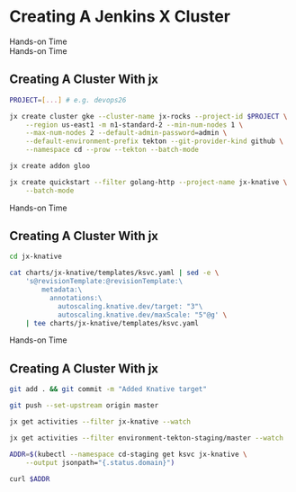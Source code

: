 <!-- .slide: class="center dark" -->
<!-- .slide: data-background="img/hands-on.jpg" -->
# Creating A Jenkins X Cluster

<div class="label">Hands-on Time</div>


<!-- .slide: class="dark" -->
<div class="eyebrow"> </div>
<div class="label">Hands-on Time</div>

## Creating A Cluster With jx

```bash
PROJECT=[...] # e.g. devops26

jx create cluster gke --cluster-name jx-rocks --project-id $PROJECT \
    --region us-east1 -m n1-standard-2 --min-num-nodes 1 \
    --max-num-nodes 2 --default-admin-password=admin \
    --default-environment-prefix tekton --git-provider-kind github \
    --namespace cd --prow --tekton --batch-mode

jx create addon gloo

jx create quickstart --filter golang-http --project-name jx-knative \
    --batch-mode
```


<!-- .slide: class="dark" -->
<div class="eyebrow"> </div>
<div class="label">Hands-on Time</div>

## Creating A Cluster With jx

```bash
cd jx-knative

cat charts/jx-knative/templates/ksvc.yaml | sed -e \
    's@revisionTemplate:@revisionTemplate:\
        metadata:\
          annotations:\
            autoscaling.knative.dev/target: "3"\
            autoscaling.knative.dev/maxScale: "5"@g' \
    | tee charts/jx-knative/templates/ksvc.yaml
```


<!-- .slide: class="dark" -->
<div class="eyebrow"> </div>
<div class="label">Hands-on Time</div>

## Creating A Cluster With jx

```bash
git add . && git commit -m "Added Knative target"

git push --set-upstream origin master

jx get activities --filter jx-knative --watch

jx get activities --filter environment-tekton-staging/master --watch

ADDR=$(kubectl --namespace cd-staging get ksvc jx-knative \
    --output jsonpath="{.status.domain}")

curl $ADDR
```
